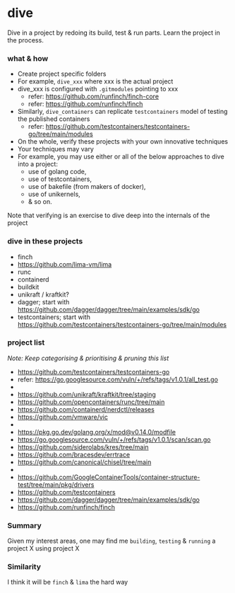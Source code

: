 # dive
Dive in a project by redoing its build, test & run parts. Learn the project in the process.

### what & how
- Create project specific folders
- For example, `dive_xxx` where xxx is the actual project
- dive_xxx is configured with `.gitmodules` pointing to xxx
  - refer: https://github.com/runfinch/finch-core
  - refer: https://github.com/runfinch/finch
- Similarly, `dive_containers` can replicate `testcontainers` model of testing the published containers
  - refer: https://github.com/testcontainers/testcontainers-go/tree/main/modules
- On the whole, verify these projects with your own innovative techniques
- Your techniques may vary
- For example, you may use either or all of the below approaches to dive into a project:
  - use of golang code,
  - use of testcontainers,
  - use of bakefile (from makers of docker),
  - use of unikernels,
  - & so on.

Note that verifying is an exercise to dive deep into the internals of the project

### dive in these projects
- finch
- https://github.com/lima-vm/lima
- runc
- containerd
- buildkit
- unikraft / kraftkit?
- dagger; start with https://github.com/dagger/dagger/tree/main/examples/sdk/go
- testcontainers; start with https://github.com/testcontainers/testcontainers-go/tree/main/modules

### project list
_Note: Keep categorising & prioritising & pruning this list_

- https://github.com/testcontainers/testcontainers-go
- refer: https://go.googlesource.com/vuln/+/refs/tags/v1.0.1/all_test.go
- 
- https://github.com/unikraft/kraftkit/tree/staging
- https://github.com/opencontainers/runc/tree/main
- https://github.com/containerd/nerdctl/releases
- https://github.com/vmware/vic
- 
- https://pkg.go.dev/golang.org/x/mod@v0.14.0/modfile
- https://go.googlesource.com/vuln/+/refs/tags/v1.0.1/scan/scan.go
- https://github.com/siderolabs/kres/tree/main
- https://github.com/bracesdev/errtrace
- https://github.com/canonical/chisel/tree/main
- 
- https://github.com/GoogleContainerTools/container-structure-test/tree/main/pkg/drivers
- https://github.com/testcontainers
- https://github.com/dagger/dagger/tree/main/examples/sdk/go
- https://github.com/runfinch/finch

### Summary
Given my interest areas, one may find me `building`, `testing` & `running` a project X using project X

### Similarity
I think it will be `finch` & `lima` the hard way
